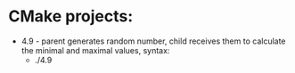 # CMake projects:

- 4.9 - parent generates random number, child receives them to calculate the minimal and maximal values, syntax:
  - ./4.9